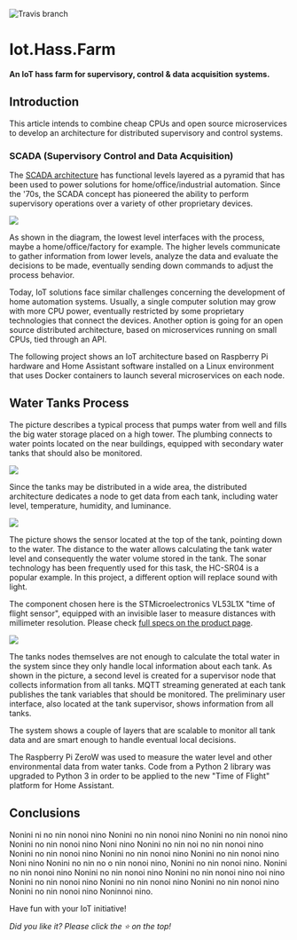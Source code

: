 ![Travis branch](https://api.travis-ci.org/josemotta/IoT.Hass.Farm.svg?branch=master)

# Iot.Hass.Farm

**An IoT hass farm for supervisory, control & data acquisition systems.**

## Introduction

This article intends to combine cheap CPUs and open source microservices to develop an architecture for distributed supervisory and control systems.

### SCADA (Supervisory Control and Data Acquisition)

The [SCADA architecture](https://en.wikipedia.org/wiki/SCADA) has functional levels layered as a pyramid that has been used to power solutions for home/office/industrial automation. Since the '70s, the SCADA concept has pioneered the ability to perform supervisory operations over a variety of other proprietary devices. 

![](https://i.imgur.com/dO70VcW.jpg)

As shown in the diagram, the lowest level interfaces with the process, maybe a home/office/factory for example.  The higher levels communicate to gather information from lower levels, analyze the data and evaluate the decisions to be made, eventually sending down commands to adjust the process behavior.

Today, IoT solutions face similar challenges concerning the development of home automation systems. Usually, a single computer solution may grow with more CPU power, eventually restricted by some proprietary technologies that connect the devices. Another option is going for an open source distributed architecture, based on microservices running on small CPUs, tied through an API. 

The following project shows an IoT architecture based on Raspberry Pi hardware and Home Assistant software installed on a Linux environment that uses Docker containers to launch several microservices on each node.

## Water Tanks Process

The picture describes a typical process that pumps water from well and fills the big water storage placed on a high tower. The plumbing connects to water points located on the near buildings, equipped with secondary water tanks that should also be monitored.

![](https://i.imgur.com/4fRKJ5g.jpg)

Since the tanks may be distributed in a wide area, the distributed architecture dedicates a node to get data from each tank, including water level, temperature, humidity, and luminance. 

![](https://i.imgur.com/v9vMVrP.jpg)

The picture shows the sensor located at the top of the tank, pointing down to the water. The distance to the water allows calculating the tank water level and consequently the water volume stored in the tank. The sonar technology has been frequently used for this task, the HC-SR04 is a popular example. In this project, a different option will replace sound with light.

The component chosen here is the STMicroelectronics VL53L1X "time of flight sensor", equipped with an invisible laser to measure distances with millimeter resolution. Please check [full specs on the product page](https://www.st.com/en/imaging-and-photonics-solutions/vl53l1x.html).

![](https://i.imgur.com/E2FPbNT.jpg)

The tanks nodes themselves are not enough to calculate the total water in the system since they only handle local information about each tank. As shown in the picture, a second level is created for a supervisor node that collects information from all tanks. MQTT streaming generated at each tank publishes the tank variables that should be monitored. The preliminary user interface, also located at the tank supervisor, shows information from all tanks.

The system shows a couple of layers that are scalable to monitor all tank data and are smart enough to handle eventual local decisions.

The Raspberry Pi ZeroW was used to measure the water level and other environmental data from water tanks. Code from a  Python 2 library was upgraded to Python 3 in order to be applied to the new "Time of Flight" platform for Home Assistant.


## Conclusions

Nonini ni no nin nonoi nino Nonini no nin nonoi nino Nonini no nin nonoi nino Nonini no nin nonoi nino Noni nino Nonini no nin noi no nin nonoi nino Nonini no nin nonoi nino Nonini no nin nonoi nino Nonini no nin nonoi nino Noni nino Nonini no nin no o nin nonoi nino, Nonini no nin nonoi nino. Nonini no nin nonoi nino Nonini no nin nonoi nino Nonini no nin nonoi nino noi nino Nonini no nin nonoi nino Nonini no nin nonoi nino Nonini no nin nonoi nino Nonini no nin nonoi nino Noninnoi nino.

Have fun with your IoT initiative!

*Did you like it? Please click the :star: on the top!*